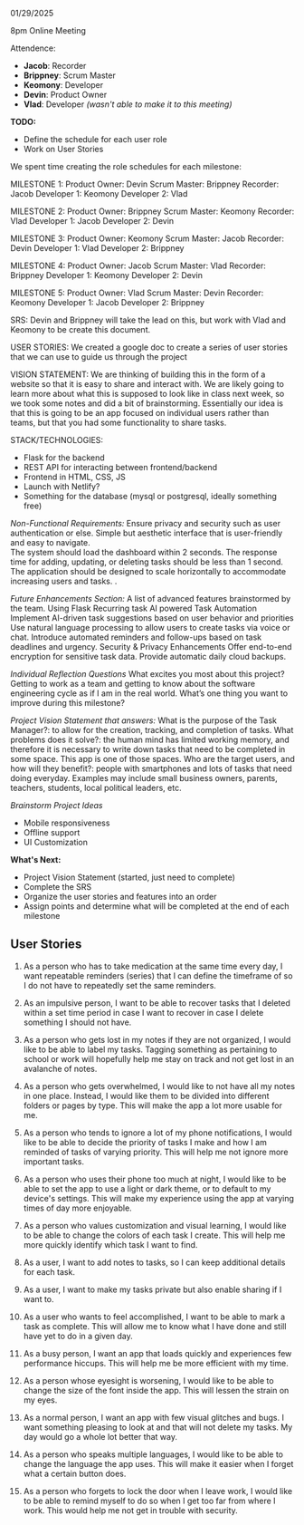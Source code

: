 01/29/2025

8pm Online Meeting

Attendence:

- **Jacob**: Recorder  
- **Brippney**: Scrum Master  
- **Keomony**: Developer  
- **Devin**: Product Owner  
- **Vlad**: Developer _(wasn't able to make it to this meeting)_  


**TODO:**

- Define the schedule for each user role
- Work on User Stories

We spent time creating the role schedules for each milestone:

MILESTONE 1:
Product Owner: Devin
Scrum Master: Brippney
Recorder: Jacob
Developer 1: Keomony
Developer 2: Vlad

MILESTONE 2:
Product Owner: Brippney
Scrum Master: Keomony
Recorder: Vlad
Developer 1: Jacob
Developer 2: Devin

MILESTONE 3:
Product Owner: Keomony
Scrum Master: Jacob
Recorder: Devin
Developer 1: Vlad
Developer 2: Brippney

MILESTONE 4:
Product Owner: Jacob
Scrum Master: Vlad
Recorder: Brippney
Developer 1: Keomony
Developer 2: Devin

MILESTONE 5:
Product Owner: Vlad
Scrum Master: Devin
Recorder: Keomony
Developer 1: Jacob
Developer 2: Brippney

SRS: Devin and Brippney will take the lead on this, but work with Vlad and Keomony to be create this document.

USER STORIES:
We created a google doc to create a series of user stories that we can use to guide us through the project

VISION STATEMENT:
We are thinking of building this in the form of a website so that it is easy to share and interact with.
We are likely going to learn more about what this is supposed to look like in class next week, so we took some notes and did a bit of brainstorming.
Essentially our idea is that this is going to be an app focused on individual users rather than teams, but that you had some functionality to share tasks.

STACK/TECHNOLOGIES:

- Flask for the backend
- REST API for interacting between frontend/backend
- Frontend in HTML, CSS, JS
- Launch with Netlify?
- Something for the database (mysql or postgresql, ideally something free)

_Non-Functional Requirements:_
Ensure privacy and security such as user authentication or else.
Simple but aesthetic interface that is user-friendly and easy to navigate.  
The system should load the dashboard within 2 seconds.
The response time for adding, updating, or deleting tasks should be less than 1 second.
The application should be designed to scale horizontally to accommodate increasing users and tasks. .

_Future Enhancements Section:_
A list of advanced features brainstormed by the team.
Using Flask
Recurring task
AI powered Task Automation
Implement AI-driven task suggestions based on user behavior and priorities
Use natural language processing to allow users to create tasks via voice or chat.
Introduce automated reminders and follow-ups based on task deadlines and urgency.
Security & Privacy Enhancements
Offer end-to-end encryption for sensitive task data.
Provide automatic daily cloud backups.

_Individual Reflection Questions_
What excites you most about this project?
Getting to work as a team and getting to know about the software engineering cycle as if I am in the real world.
What’s one thing you want to improve during this milestone?

_Project Vision Statement that answers:_
What is the purpose of the Task Manager?: to allow for the creation, tracking, and completion of tasks.
What problems does it solve?: the human mind has limited working memory, and therefore it is necessary to write down tasks that need to be completed in some space. This app is one of those spaces.
Who are the target users, and how will they benefit?: people with smartphones and lots of tasks that need doing everyday. Examples may include small business owners, parents, teachers, students, local political leaders, etc.

_Brainstorm Project Ideas_

- Mobile responsiveness
- Offline support
- UI Customization

**What's Next:**

- Project Vision Statement (started, just need to complete)
- Complete the SRS
- Organize the user stories and features into an order
- Assign points and determine what will be completed at the end of each milestone

## User Stories

1. As a person who has to take medication at the same time every day, I want repeatable reminders (series) that I can define the timeframe of so I do not have to repeatedly set the same reminders.

2. As an impulsive person, I want to be able to recover tasks that I deleted within a set time period in case I want to recover in case I delete something I should not have.

3. As a person who gets lost in my notes if they are not organized, I would like to be able to label my tasks. Tagging something as pertaining to school or work will hopefully help me stay on track and not get lost in an avalanche of notes.

4. As a person who gets overwhelmed, I would like to not have all my notes in one place. Instead, I would like them to be divided into different folders or pages by type. This will make the app a lot more usable for me.

5. As a person who tends to ignore a lot of my phone notifications, I would like to be able to decide the priority of tasks I make and how I am reminded of tasks of varying priority. This will help me not ignore more important tasks.

6. As a person who uses their phone too much at night, I would like to be able to set the app to use a light or dark theme, or to default to my device's settings. This will make my experience using the app at varying times of day more enjoyable.

7. As a person who values customization and visual learning, I would like to be able to change the colors of each task I create. This will help me more quickly identify which task I want to find.

8. As a user, I want to add notes to tasks, so I can keep additional details for each task.

9. As a user, I want to make my tasks private but also enable sharing if I want to.

10. As a user who wants to feel accomplished, I want to be able to mark a task as complete. This will allow me to know what I have done and still have yet to do in a given day.

11. As a busy person, I want an app that loads quickly and experiences few performance hiccups. This will help me be more efficient with my time.

12. As a person whose eyesight is worsening, I would like to be able to change the size of the font inside the app. This will lessen the strain on my eyes.

13. As a normal person, I want an app with few visual glitches and bugs. I want something pleasing to look at and that will not delete my tasks. My day would go a whole lot better that way.

14. As a person who speaks multiple languages, I would like to be able to change the language the app uses. This will make it easier when I forget what a certain button does.

15. As a person who forgets to lock the door when I leave work, I would like to be able to remind myself to do so when I get too far from where I work. This would help me not get in trouble with security.
